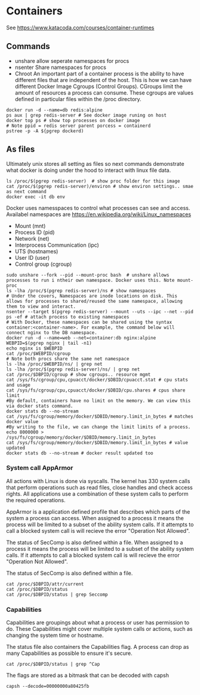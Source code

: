 # Containers
See https://www.katacoda.com/courses/container-runtimes 

## Commands
* unshare
allow seperate namespaces for procs
* nsenter
Share namespaces for procs
* Chroot 
An important part of a container process is the ability to have different files that are independent of the host. This is how we can have different Docker Image
Cgroups (Control Groups). 
CGroups limit the amount of resources a process can consume. These cgroups are values defined in particular files within the /proc directory.

```
docker run -d --name=db redis:alpine
ps aux | grep redis-server # See docker image runing on host
docker top ps # show top processes on docker image
# Note ppid = redis server parent porcess = containerd 
pstree -p -A ${pgrep dockerd)
```

## As files
Ultimately unix stores all setting as files so next commands demonstrate what docker is doing under the hood to interact with linux file data.
```
ls /proc/$(pgrep redis-server)  # show proc folder for this image
cat /proc/$(pgrep redis-server)/environ # show environ settings.. smae as next command
docker exec -it db env
```

Docker uses namesspaces to control what processes can see and access. Availabel namespaces are 
https://en.wikipedia.org/wiki/Linux_namespaces
* Mount (mnt)
* Process ID (pid)
* Network (net)
* Interprocess Communication (ipc)
* UTS (hostnames)
* User ID (user)
* Control group (cgroup)

```
sudo unshare --fork --pid --mount-proc bash  # unshare allows processes to run i ntheir own namespace. Docker uses this. Note mount-proc
ls -lha /proc/$(pgrep redis-server)/ns # show namespaces
# Under the covers, Namespaces are inode locations on disk. This allows for processes to shared/reused the same namespace, allowing them to view and interact.
nsenter --target $(pgrep redis-server) --mount --uts --ipc --net --pid ps -ef # attach process to existing namespaces
# With Docker, these namespaces can be shared using the syntax container:<container-name>. For example, the command below will connect nginx to the DB namespace.
docker run -d --name=web --net=container:db nginx:alpine
WEBPID=$(pgrep nginx | tail -n1)
echo nginx is $WEBPID
cat /proc/$WEBPID/cgroup
# Note both procs share the same net namespace
ls -lha /proc/$WEBPID/ns/ | grep net 
ls -lha /proc/$(pgrep redis-server)/ns/ | grep net
cat /proc/$DBPID/cgroup # show cgroups.. resource mgmt
cat /sys/fs/cgroup/cpu,cpuacct/docker/$DBID/cpuacct.stat # cpu stats and usage
cat /sys/fs/cgroup/cpu,cpuacct/docker/$DBID/cpu.shares # cpus share limit
#By default, containers have no limit on the memory. We can view this via docker stats command.
docker stats db --no-stream
cat /sys/fs/cgroup/memory/docker/$DBID/memory.limit_in_bytes # matches docker value
#By writing to the file, we can change the limit limits of a process.
echo 8000000 > /sys/fs/cgroup/memory/docker/$DBID/memory.limit_in_bytes
cat /sys/fs/cgroup/memory/docker/$DBID/memory.limit_in_bytes # value updated
docker stats db --no-stream # docker result updated too
```
### System call AppArmor
All actions with Linux is done via syscalls. The kernel has 330 system calls that perform operations such as read files, close handles and check access rights. All applications use a combination of these system calls to perform the required operations.

AppArmor is a application defined profile that describes which parts of the system a process can access.
When assigned to a process it means the process will be limited to a subset of the ability system calls. If it attempts to call a blocked system call is will recieve the error "Operation Not Allowed".

The status of SecComp is also defined within a file. When assigned to a process it means the process will be limited to a subset of the ability system calls. If it attempts to call a blocked system call is will recieve the error "Operation Not Allowed".

The status of SecComp is also defined within a file.

```
cat /proc/$DBPID/attr/current
cat /proc/$DBPID/status
cat /proc/$DBPID/status | grep Seccomp
```

### Capabilities
Capabilities are groupings about what a process or user has permission to do. These Capabilities might cover multiple system calls or actions, such as changing the system time or hostname.

The status file also containers the Capabilities flag. A process can drop as many Capabilities as possible to ensure it's secure.

` cat /proc/$DBPID/status | grep ^Cap `

The flags are stored as a bitmask that can be decoded with capsh

` capsh --decode=00000000a80425fb ` 

